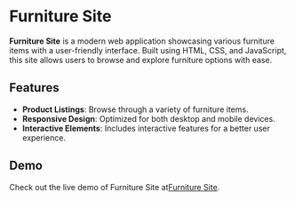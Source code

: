 # Furniture Site

**Furniture Site** is a modern web application showcasing various furniture items with a user-friendly interface. Built using HTML, CSS, and JavaScript, this site allows users to browse and explore furniture options with ease.

## Features

- **Product Listings**: Browse through a variety of furniture items.
- **Responsive Design**: Optimized for both desktop and mobile devices.
- **Interactive Elements**: Includes interactive features for a better user experience.

## Demo

Check out the live demo of Furniture Site at[Furniture Site](https://app.netlify.com/sites/furniturehome1/overview).


